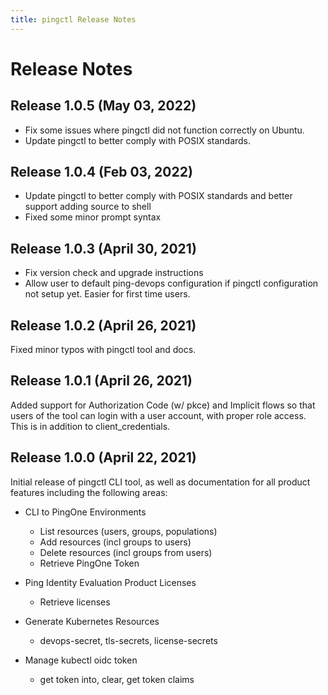 ```yaml
---
title: pingctl Release Notes
---
```


# Release Notes

## Release 1.0.5 (May 03, 2022)

* Fix some issues where pingctl did not function correctly on Ubuntu.
* Update pingctl to better comply with POSIX standards.

## Release 1.0.4 (Feb 03, 2022)

* Update pingctl to better comply with POSIX standards and better support adding source to shell
* Fixed some minor prompt syntax

## Release 1.0.3 (April 30, 2021)

* Fix version check and upgrade instructions
* Allow user to default ping-devops configuration if pingctl configuration not setup yet.  Easier
  for first time users.

## Release 1.0.2 (April 26, 2021)

Fixed minor typos with pingctl tool and docs.

## Release 1.0.1 (April 26, 2021)

Added support for Authorization Code (w/ pkce) and Implicit flows so that users of the tool can
login with a user account, with proper role access.  This is in addition to client_credentials.

## Release 1.0.0 (April 22, 2021)

Initial release of pingctl CLI tool, as well as documentation for all product features including
the following areas:

* CLI to PingOne Environments
    * List resources (users, groups, populations)
    * Add resources (incl groups to users)
    * Delete resources (incl groups from users)
    * Retrieve PingOne Token

* Ping Identity Evaluation Product Licenses
    * Retrieve licenses

* Generate Kubernetes Resources
    * devops-secret, tls-secrets, license-secrets

* Manage kubectl oidc token
    * get token into, clear, get token claims
